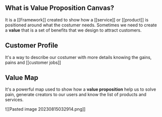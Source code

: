 ## What is Value Proposition Canvas?

It is a [[Framework]] created to show how a [[service]]  or [[product]] is positioned around what the costumer needs. Sometimes we need to create a **value** that is a set of benefits that we design to attract customers.

## Customer Profile

It's a way to describe our costumer with more details knowing the gains, pains and [[customer jobs]]


## Value Map

It's a powerful map used to show how a **value proposition** help us to solve pain, generate creators to our users and know the list of products and services.

![[Pasted image 20230815032914.png]]
